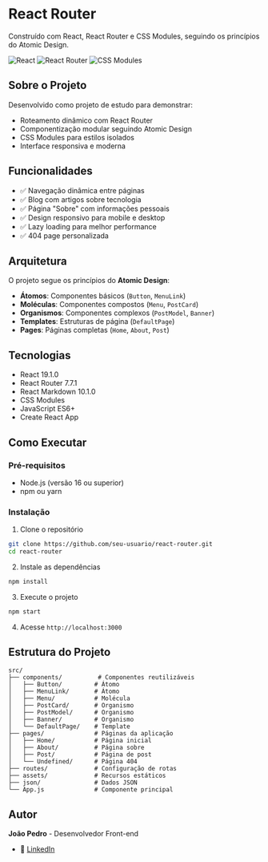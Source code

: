# React Router

Construído com React, React Router e CSS Modules, seguindo os princípios do Atomic Design.

![React](https://img.shields.io/badge/React-19.1.0-blue?style=for-the-badge&logo=react)
![React Router](https://img.shields.io/badge/React_Router-7.7.1-red?style=for-the-badge&logo=react-router)
![CSS Modules](https://img.shields.io/badge/CSS_Modules-✓-green?style=for-the-badge)

## Sobre o Projeto

Desenvolvido como projeto de estudo para demonstrar:
- Roteamento dinâmico com React Router
- Componentização modular seguindo Atomic Design
- CSS Modules para estilos isolados
- Interface responsiva e moderna

## Funcionalidades

- ✅ Navegação dinâmica entre páginas
- ✅ Blog com artigos sobre tecnologia
- ✅ Página "Sobre" com informações pessoais
- ✅ Design responsivo para mobile e desktop
- ✅ Lazy loading para melhor performance
- ✅ 404 page personalizada

## Arquitetura

O projeto segue os princípios do **Atomic Design**:

- **Átomos**: Componentes básicos (`Button`, `MenuLink`)
- **Moléculas**: Componentes compostos (`Menu`, `PostCard`)
- **Organismos**: Componentes complexos (`PostModel`, `Banner`)
- **Templates**: Estruturas de página (`DefaultPage`)
- **Pages**: Páginas completas (`Home`, `About`, `Post`)

## Tecnologias

- React 19.1.0
- React Router 7.7.1
- React Markdown 10.1.0
- CSS Modules
- JavaScript ES6+
- Create React App

## Como Executar

### Pré-requisitos
- Node.js (versão 16 ou superior)
- npm ou yarn

### Instalação

1. Clone o repositório
```bash
git clone https://github.com/seu-usuario/react-router.git
cd react-router
```

2. Instale as dependências
```bash
npm install
```

3. Execute o projeto
```bash
npm start
```

4. Acesse `http://localhost:3000`

## Estrutura do Projeto

```
src/
├── components/          # Componentes reutilizáveis
│   ├── Button/         # Átomo
│   ├── MenuLink/       # Átomo
│   ├── Menu/           # Molécula
│   ├── PostCard/       # Organismo
│   ├── PostModel/      # Organismo
│   ├── Banner/         # Organismo
│   └── DefaultPage/    # Template
├── pages/              # Páginas da aplicação
│   ├── Home/           # Página inicial
│   ├── About/          # Página sobre
│   ├── Post/           # Página de post
│   └── Undefined/      # Página 404
├── routes/             # Configuração de rotas
├── assets/             # Recursos estáticos
├── json/               # Dados JSON
└── App.js              # Componente principal
```

## Autor

**João Pedro** - Desenvolvedor Front-end

- 💼 [LinkedIn](https://www.linkedin.com/in/joao-4990791b7/)

